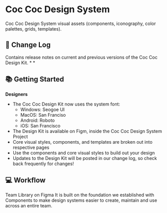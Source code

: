 # Coc Coc Design System
Coc Coc Design System visual assets (components, iconography, color palettes, grids, templates).

## 📝 Change Log
Contains release notes on current and previous versions of the Coc Coc Design Kit.
* 
* 

## 📚 Getting Started
**Designers**
* The Coc Coc Design Kit now uses the system font:
  * Windows: Seogoe UI
  * MacOS: San Franciso
  * Android: Roboto
  * iOS: San Francisco
* The Design Kit is available on Figm, inside the Coc Coc Design System Project
* Core visual styles, components, and templates are broken out into respective pages
* Use the components and core visual styles to build out your design
* Updates to the Design Kit will be posted in our change log, so check back frequently for changes!

## 💻 Workflow
Team Library on Figma
It is built on the foundation we established with Components to make design systems easier to create, maintain and use across an entire team.
